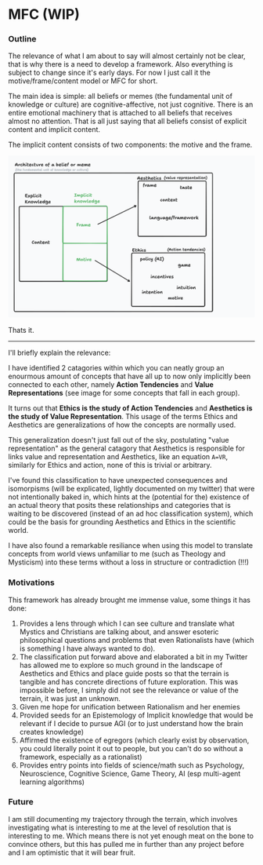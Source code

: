 # MFC (WIP)

### Outline

The relevance of what I am about to say will almost certainly not be clear, that is why there is a need to develop a framework. Also everything is subject to change since it's early days. For now I just call it the motive/frame/content model or MFC for short.

The main idea is simple: all beliefs or memes (the fundamental unit of knowledge or culture) are cognitive-affective, not just cognitive. There is an entire emotional machinery that is attached to all beliefs that receives almost no attention. That is all just saying that all beliefs consist of explicit content and implicit content.

The implicit content consists of two components: the motive and the frame.

![MFC](../assets/pictures/outline_wip.png)

Thats it.

---

I'll briefly explain the relevance: 

I have identified 2 catagories within which you can neatly group an enourmous amount of concepts that have all up to now only implicitly been connected to each other, namely **Action Tendencies** and **Value Representations** (see image for some concepts that fall in each group).

It turns out that **Ethics is the study of Action Tendencies** and **Aesthetics is the study of Value Representation**. This usage of the terms Ethics and Aesthetics are generalizations of how the concepts are normally used.

This generalization doesn't just fall out of the sky, postulating "value representation" as the general catagory that Aesthetics is responsible for links value and representation and Aesthetics, like an equation `A=VR`, similarly for Ethics and action, none of this is trivial or arbitrary.

I've found this classification to have unexpected consequences and isomorpisms (will be explicated, lightly documented on my twitter) that were not intentionally baked in, which hints at the (potential for the) existence of an actual theory that posits these relationships and categories that is waiting to be discovered (instead of an ad hoc classification system), which could be the basis for grounding Aesthetics and Ethics in the scientific world.

I have also found a remarkable resiliance when using this model to translate concepts from world views unfamiliar to me (such as Theology and Mysticism) into these terms without a loss in structure or contradiction (!!!)


### Motivations


This framework has already brought me immense value, some things it has done:
1) Provides a lens through which I can see culture and translate what Mystics and Christians are talking about, and answer esoteric philosophical questions and problems that even Rationalists have (which is something I have always wanted to do).
2) The classification put forward above and elaborated a bit in my Twitter has allowed me to explore so much ground in the landscape of Aesthetics and Ethics and place guide posts so that the terrain is tangible and has concrete directions of future exploration. This was impossible before, I simply did not see the relevance or value of the terrain, it was just an unknown.
3) Given me hope for unification between Rationalism and her enemies
4) Provided seeds for an Epistemology of Implicit knowledge that would be relevant if I decide to pursue AGI (or to just understand how the brain creates knowledge)
5) Affirmed the existence of egregors (which clearly exist by observation, you could literally point it out to people, but you can't do so without a framework, especially as a rationalist)
6) Provides entry points into fields of science/math such as Psychology, Neuroscience, Cognitive Science, Game Theory, AI (esp multi-agent learning algorithms)

### Future

I am still documenting my trajectory through the terrain, which involves investigating what is interesting to me at the level of resolution that is interesting to me. Which means there is not yet enough meat on the bone to convince others, but this has pulled me in further than any project before and I am optimistic that it will bear fruit.